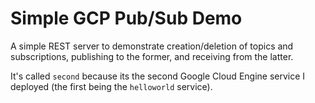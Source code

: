 # Simple GCP Pub/Sub Demo

A simple REST server to demonstrate creation/deletion of topics and subscriptions, publishing to the former, and receiving from the latter.

It's called `second` because its the second Google Cloud Engine service I deployed (the first being the `helloworld` service).
 
